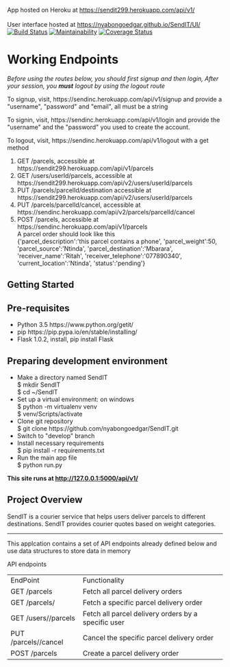 App hosted on Heroku at https://sendit299.herokuapp.com/api/v1/          
<br/>
User interface hosted at https://nyabongoedgar.github.io/SendIT/UI/
<br/>
[![Build Status](https://travis-ci.org/nyabongoedgar/SendIT.svg?branch=ft-challenge-three)](https://travis-ci.org/nyabongoedgar/SendIT)
[![Maintainability](https://api.codeclimate.com/v1/badges/de8d6ff5a0fdf45eba8c/maintainability)](https://codeclimate.com/github/nyabongoedgar/SendIT/maintainability)
[![Coverage Status](https://coveralls.io/repos/github/nyabongoedgar/SendIT/badge.svg?branch=ft-challenge-three)](https://coveralls.io/github/nyabongoedgar/SendIT?branch=ft-challenge-three)

<h1> Working Endpoints</h1>
<p><em>Before using the routes below, you should first signup and then login, After your session, you <b>must</b> logout by using the logout route</em></p>
<p>To signup, visit, https://sendinc.herokuapp.com/api/v1/signup and provide a "username", "password" and "email", all must be a string</p>
<p>To signin, visit, https://sendinc.herokuapp.com/api/v1/login and provide the "username" and the "password" you used to create the account.</p>
<p>To logout, visit, https://sendinc.herokuapp.com/api/v1/logout with a get method</p>

<ol>
<li>GET /parcels, accessible at https://sendit299.herokuapp.com/api/v1/parcels </li>
<li>GET /users/userId/parcels, accessible at https://sendit299.herokuapp.com/api/v2/users/userId/parcels </li>
<li>PUT /parcels/parcelId/destination accessible at https://sendit299.herokuapp.com/api/v2/users/userId/parcels </li>
<li>PUT /parcels/parcelId/cancel, accessible at https://sendinc.herokuapp.com/api/v2/parcels/parcelId/cancel </li>

<li>POST /parcels, accessible at https://sendinc.herokuapp.com/api/v1/parcels 
<br> A parcel order should look like this <br> 
{'parcel_description':'this parcel contains a phone',
'parcel_weight':50,
'parcel_source':'Ntinda',
'parcel_destination':'Mbarara',
'receiver_name':'Ritah',
'receiver_telephone':'077890340',
'current_location':'Ntinda',
'status':'pending'}</li>
</ol>
<h2> Getting Started </h2>
<h2> Pre-requisites </h2>

<ul><li>Python 3.5 https://www.python.org/getit/</li>
<li>pip https://pip.pypa.io/en/stable/installing/</li>
<li>Flask 1.0.2, install, pip install Flask </li></ul>
  

<h2>Preparing development environment</h2>
<ul><li>Make a directory named SendIT<br>
  $ mkdir SendIT <br>
  $ cd ~/SendIT
  </li>

<li> Set up a virtual environment: on windows <br>
    $ python -m virtualenv venv <br>
    $ venv/Scripts/activate </li>
  
<li>Clone git repository <br>
  $ git clone https://github.com/nyabongoedgar/SendIT.git</li>
<li>Switch to "develop" branch</li>
  <li>Install necessary requirements<br>
  $ pip install -r requirements.txt </li>
<li>Run the main app file <br>
  $ python run.py
 </li> </ul>
  
<b>This site runs at http://127.0.0.1:5000/api/v1/</b> 
  
  
<h2>Project Overview </h2>

<p>SendIT is a courier service that helps users deliver parcels to different destinations. SendIT provides courier quotes based on weight categories.</p>

 <hr/>
<p> This applcation contains a set of API endpoints already defined below and use data structures to store data in memory </p>


<caption>API endpoints</caption>
<table>
<tr><td>EndPoint</td>	<td>Functionality</td>	</tr>

<tr><td>GET /parcels</td>	<td>Fetch all parcel delivery orders</td>	</tr>

<tr><td>GET /parcels/<parcelId></td>	<td>Fetch a specific parcel delivery order</td>	</tr>

<tr><td>GET /users/<userId>/parcels	</td> <td>Fetch all parcel delivery orders by a specific user</td>	</tr>

<tr><td>PUT /parcels/<parcelId>/cancel</td>	<td>Cancel the specific parcel delivery order</td>	</tr>

<tr><td>POST /parcels</td>	<td>Create a parcel delivery order</td>	</tr>

